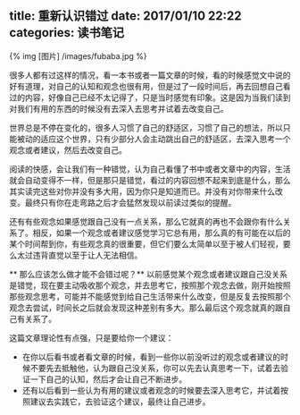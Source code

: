 title: 重新认识错过
date: 2017/01/10  22:22
categories: 读书笔记
---

{% img [图片] /images/fubaba.jpg %}

很多人都有过这样的情况，看一本书或者一篇文章的时候，看的时候感觉文中说的好有道理，对自己的认知和观念也很有用，但是过了一段时间后，再去回想自己看过的内容，好像自己已经不太记得了，只是当时感觉有印象。这是因为当我们读到对我们有用的东西的时候没有去深入去思考并试着去改变自己。

世界总是不停在变化的，很多人习惯了自己的舒适区，习惯了自己的想法，所以只能被动的适应这个世界，只有少部分人会主动跳出自己的舒适区，去深入思考一个观念或者建议，然后去改变自己。

阅读的快感，会让我们有一种错觉，认为自己看懂了书中或者文章中的内容，生活就会自动变得不一样，但是那只是错觉，看过的内容回想不起来到底是什么，那么其实读完这些对你并没有多大用，因为你只是知道而已。并没有对你带来什么改变。最终只有你在走弯路之后才会猛然发现以前读过类似的提醒。

还有有些观念如果感觉跟自己没有一点关系，那么它就真的再也不会跟你有什么关系了。相反，如果一个观念或者建议感觉学习它总有用，那么真的有可能在以后的某个时间帮到你，有些观念真的很重要，但它们要么太简单以至于被人们轻视，要么太过违背直觉以至于让人无法相信。

** 那么应该怎么做才能不会错过呢？**
以前感觉某个观念或者建议跟自己没关系是错觉，现在要主动吸收那个观念，并去思考它，按照那个观念去做，刚开始按照那些观念思考，可能并不能感觉到给自己生活带来什么改变，但是反复去按照那个观念去尝试，时间长之后就会发现这种差别有多大。那么最后这个观念就真的跟自己有关系了。

这篇文章理论性有点强，只是要给你一个建议：
- 在你以后看书或者看文章的时候，看到一些你以前没听过的观念或者建议的时候不要先去抵触他，认为跟自己没关系，你可以先去认真思考一下，试着去验证一下自己的认知，然后才会让自己不断进步。
- 还有以后看到一些认为有用的建议或者观念的时候要去深入思考它，并试着按照建议去实践它，去验证这个建议，最终让自己进步。






